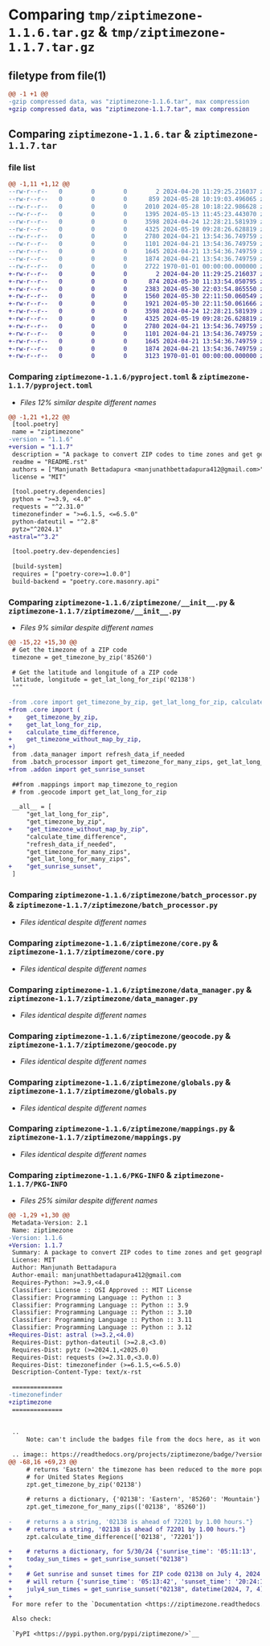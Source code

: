 # Comparing `tmp/ziptimezone-1.1.6.tar.gz` & `tmp/ziptimezone-1.1.7.tar.gz`

## filetype from file(1)

```diff
@@ -1 +1 @@
-gzip compressed data, was "ziptimezone-1.1.6.tar", max compression
+gzip compressed data, was "ziptimezone-1.1.7.tar", max compression
```

## Comparing `ziptimezone-1.1.6.tar` & `ziptimezone-1.1.7.tar`

### file list

```diff
@@ -1,11 +1,12 @@
--rw-r--r--   0        0        0        2 2024-04-20 11:29:25.216037 ziptimezone-1.1.6/LICENSE
--rw-r--r--   0        0        0      859 2024-05-28 10:19:03.496065 ziptimezone-1.1.6/pyproject.toml
--rw-r--r--   0        0        0     2010 2024-05-28 10:18:22.986628 ziptimezone-1.1.6/README.rst
--rw-r--r--   0        0        0     1395 2024-05-13 11:45:23.443070 ziptimezone-1.1.6/ziptimezone/__init__.py
--rw-r--r--   0        0        0     3598 2024-04-24 12:28:21.581939 ziptimezone-1.1.6/ziptimezone/batch_processor.py
--rw-r--r--   0        0        0     4325 2024-05-19 09:28:26.628819 ziptimezone-1.1.6/ziptimezone/core.py
--rw-r--r--   0        0        0     2780 2024-04-21 13:54:36.749759 ziptimezone-1.1.6/ziptimezone/data_manager.py
--rw-r--r--   0        0        0     1101 2024-04-21 13:54:36.749759 ziptimezone-1.1.6/ziptimezone/geocode.py
--rw-r--r--   0        0        0     1645 2024-04-21 13:54:36.749759 ziptimezone-1.1.6/ziptimezone/globals.py
--rw-r--r--   0        0        0     1874 2024-04-21 13:54:36.749759 ziptimezone-1.1.6/ziptimezone/mappings.py
--rw-r--r--   0        0        0     2722 1970-01-01 00:00:00.000000 ziptimezone-1.1.6/PKG-INFO
+-rw-r--r--   0        0        0        2 2024-04-20 11:29:25.216037 ziptimezone-1.1.7/LICENSE
+-rw-r--r--   0        0        0      874 2024-05-30 11:33:54.050795 ziptimezone-1.1.7/pyproject.toml
+-rw-r--r--   0        0        0     2383 2024-05-30 22:03:54.865550 ziptimezone-1.1.7/README.rst
+-rw-r--r--   0        0        0     1560 2024-05-30 22:11:50.060549 ziptimezone-1.1.7/ziptimezone/__init__.py
+-rw-r--r--   0        0        0     1921 2024-05-30 22:11:50.061666 ziptimezone-1.1.7/ziptimezone/addon.py
+-rw-r--r--   0        0        0     3598 2024-04-24 12:28:21.581939 ziptimezone-1.1.7/ziptimezone/batch_processor.py
+-rw-r--r--   0        0        0     4325 2024-05-19 09:28:26.628819 ziptimezone-1.1.7/ziptimezone/core.py
+-rw-r--r--   0        0        0     2780 2024-04-21 13:54:36.749759 ziptimezone-1.1.7/ziptimezone/data_manager.py
+-rw-r--r--   0        0        0     1101 2024-04-21 13:54:36.749759 ziptimezone-1.1.7/ziptimezone/geocode.py
+-rw-r--r--   0        0        0     1645 2024-04-21 13:54:36.749759 ziptimezone-1.1.7/ziptimezone/globals.py
+-rw-r--r--   0        0        0     1874 2024-04-21 13:54:36.749759 ziptimezone-1.1.7/ziptimezone/mappings.py
+-rw-r--r--   0        0        0     3123 1970-01-01 00:00:00.000000 ziptimezone-1.1.7/PKG-INFO
```

### Comparing `ziptimezone-1.1.6/pyproject.toml` & `ziptimezone-1.1.7/pyproject.toml`

 * *Files 12% similar despite different names*

```diff
@@ -1,21 +1,22 @@
 [tool.poetry]
 name = "ziptimezone"
-version = "1.1.6"
+version = "1.1.7"
 description = "A package to convert ZIP codes to time zones and get geographic coordinates."
 readme = "README.rst"
 authors = ["Manjunath Bettadapura <manjunathbettadapura412@gmail.com>"]
 license = "MIT"
 
 [tool.poetry.dependencies]
 python = ">=3.9, <4.0"
 requests = "^2.31.0"
 timezonefinder = ">=6.1.5, <=6.5.0"
 python-dateutil = "^2.8"
 pytz="^2024.1"
+astral="^3.2"
 
 [tool.poetry.dev-dependencies]
 
 [build-system]
 requires = ["poetry-core>=1.0.0"]
 build-backend = "poetry.core.masonry.api"
```

### Comparing `ziptimezone-1.1.6/ziptimezone/__init__.py` & `ziptimezone-1.1.7/ziptimezone/__init__.py`

 * *Files 9% similar despite different names*

```diff
@@ -15,22 +15,30 @@
 # Get the timezone of a ZIP code
 timezone = get_timezone_by_zip('85260')
 
 # Get the latitude and longitude of a ZIP code
 latitude, longitude = get_lat_long_for_zip('02138')
 """
 
-from .core import get_timezone_by_zip, get_lat_long_for_zip, calculate_time_difference
+from .core import (
+    get_timezone_by_zip,
+    get_lat_long_for_zip,
+    calculate_time_difference,
+    get_timezone_without_map_by_zip,
+)
 from .data_manager import refresh_data_if_needed
 from .batch_processor import get_timezone_for_many_zips, get_lat_long_for_many_zips
+from .addon import get_sunrise_sunset
 
 ##from .mappings import map_timezone_to_region
 # from .geocode import get_lat_long_for_zip
 
 __all__ = [
     "get_lat_long_for_zip",
     "get_timezone_by_zip",
+    "get_timezone_without_map_by_zip",
     "calculate_time_difference",
     "refresh_data_if_needed",
     "get_timezone_for_many_zips",
     "get_lat_long_for_many_zips",
+    "get_sunrise_sunset",
 ]
```

### Comparing `ziptimezone-1.1.6/ziptimezone/batch_processor.py` & `ziptimezone-1.1.7/ziptimezone/batch_processor.py`

 * *Files identical despite different names*

### Comparing `ziptimezone-1.1.6/ziptimezone/core.py` & `ziptimezone-1.1.7/ziptimezone/core.py`

 * *Files identical despite different names*

### Comparing `ziptimezone-1.1.6/ziptimezone/data_manager.py` & `ziptimezone-1.1.7/ziptimezone/data_manager.py`

 * *Files identical despite different names*

### Comparing `ziptimezone-1.1.6/ziptimezone/geocode.py` & `ziptimezone-1.1.7/ziptimezone/geocode.py`

 * *Files identical despite different names*

### Comparing `ziptimezone-1.1.6/ziptimezone/globals.py` & `ziptimezone-1.1.7/ziptimezone/globals.py`

 * *Files identical despite different names*

### Comparing `ziptimezone-1.1.6/ziptimezone/mappings.py` & `ziptimezone-1.1.7/ziptimezone/mappings.py`

 * *Files identical despite different names*

### Comparing `ziptimezone-1.1.6/PKG-INFO` & `ziptimezone-1.1.7/PKG-INFO`

 * *Files 25% similar despite different names*

```diff
@@ -1,29 +1,30 @@
 Metadata-Version: 2.1
 Name: ziptimezone
-Version: 1.1.6
+Version: 1.1.7
 Summary: A package to convert ZIP codes to time zones and get geographic coordinates.
 License: MIT
 Author: Manjunath Bettadapura
 Author-email: manjunathbettadapura412@gmail.com
 Requires-Python: >=3.9,<4.0
 Classifier: License :: OSI Approved :: MIT License
 Classifier: Programming Language :: Python :: 3
 Classifier: Programming Language :: Python :: 3.9
 Classifier: Programming Language :: Python :: 3.10
 Classifier: Programming Language :: Python :: 3.11
 Classifier: Programming Language :: Python :: 3.12
+Requires-Dist: astral (>=3.2,<4.0)
 Requires-Dist: python-dateutil (>=2.8,<3.0)
 Requires-Dist: pytz (>=2024.1,<2025.0)
 Requires-Dist: requests (>=2.31.0,<3.0.0)
 Requires-Dist: timezonefinder (>=6.1.5,<=6.5.0)
 Description-Content-Type: text/x-rst
 
 ==============
-timezonefinder
+ziptimezone
 ==============
 
 
 ..
     Note: can't include the badges file from the docs here, as it won't render on PyPI -> sync manually
 
 .. image:: https://readthedocs.org/projects/ziptimezone/badge/?version=latest
@@ -68,16 +69,23 @@
     # returns 'Eastern' the timezone has been reduced to the more popular zones 
     # for United States Regions
     zpt.get_timezone_by_zip('02138') 
 
     # returns a dictionary, {'02138': 'Eastern', '85260': 'Mountain'}
     zpt.get_timezone_for_many_zips(['02138', '85260']) 
 
-    # returns a a string, '02138 is ahead of 72201 by 1.00 hours."}
+    # returns a string, '02138 is ahead of 72201 by 1.00 hours."}
     zpt.calculate_time_difference(['02138', '72201']) 
 
+    # returns a dictionary, for 5/30/24 {'sunrise_time': '05:11:13', 'sunset_time': '20:13:31'}
+    today_sun_times = get_sunrise_sunset("02138")
+
+    # Get sunrise and sunset times for ZIP code 02138 on July 4, 2024
+    # will return {'sunrise_time': '05:13:42', 'sunset_time': '20:24:10'}
+    july4_sun_times = get_sunrise_sunset("02138", datetime(2024, 7, 4).date())
+
 For more refer to the `Documentation <https://ziptimezone.readthedocs.io/en/latest/>`__.
 
 Also check:
 
 `PyPI <https://pypi.python.org/pypi/ziptimezone/>`__
```


